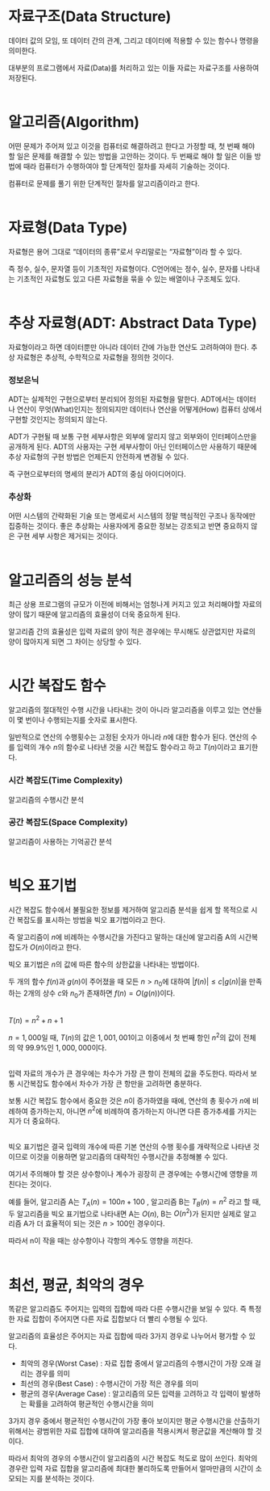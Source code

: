 # 자료구조(Data Structure)

데이터 값의 모임, 또 데이터 간의 관계, 그리고 데이터에 적용할 수 있는 함수나 명령을 의미한다.

대부분의 프로그램에서 자료(Data)를 처리하고 있는 이들 자료는 자료구조를 사용하여 저장된다.
<br><br>

# 알고리즘(Algorithm)

어떤 문제가 주어져 있고 이것을 컴퓨터로 해결하려고 한다고 가정할 때, 첫 번째 해야 할 일은 문제를 해결할 수 있는 방법을 고안하는 것이다. 두 번째로 해야 할 일은 이들 방법에 때라 컴퓨터가 수행하여야 할 단계적인 절차를 자세히 기술하는 것이다.

컴퓨터로 문제를 풀기 위한 단계적인 절차를 알고리즘이라고 한다.
<br><br>

# 자료형(Data Type)

자료형은 용어 그대로 “데이터의 종류”로서 우리말로는 “자료형”이라 할 수 있다.

즉 정수, 실수, 문자열 등이 기초적인 자료형이다. C언어에는 정수, 실수, 문자를 나타내는 기초적인 자료형도 있고 다른 자료형을 묶을 수 있는 배열이나 구조체도 있다.
<br><br>

# 추상 자료형(ADT: Abstract Data Type)

자료형이라고 하면 데이터뿐만 아니라 데이터 간에 가능한 연산도 고려하여야 한다. 추상 자료형은 추상적, 수학적으로 자료형을 정의한 것이다.

### 정보은닉

ADT는 실제적인 구현으로부터 분리되어 정의된 자료형을 말한다. ADT에서는 데이터나 연산이 무엇(What)인지는 정의되지만 데이터나 연산을 어떻게(How) 컴퓨터 상에서 구현할 것인지는 정의되지 않는다.

ADT가 구현될 때 보통 구현 세부사항은 외부에 알리지 않고 외부와이 인터페이스만을 공개하게 된다. ADT의 사용자는 구현 세부사항이 아닌 인터페이스만 사용하기 때문에 추상 자료형의 구현 방법은 언제든지 안전하게 변경될 수 있다.

즉 구현으로부터의 명세의 분리가 ADT의 중심 아이디어이다.

### 추상화

어떤 시스템의 간략화된 기술 또는 명세로서 시스템의 정말 핵심적인 구조나 동작에만 집중하는 것이다. 좋은 추상화는 사용자에게 중요한 정보는 강조되고 반면 중요하지 않은 구현 세부 사항은 제거되는 것이다.
<br><br>

# 알고리즘의 성능 분석

최근 상용 프로그램의 규모가 이전에 비해서는 엄청나게 커지고 있고 처리해야할 자료의 양이 많기 때문에 알고리즘의 효율성이 더욱 중요하게 된다.

알고리즘 간의 효율성은 입력 자료의 양이 적은 경우에는 무시해도 상관없지만 자료의 양이 많아지게 되면 그 차이는 상당할 수 있다.
<br><br>

# 시간 복잡도 함수

알고리즘의 절대적인 수행 시간을 나타내는 것이 아니라 알고리즘을 이루고 있는 연산들이 몇 번이나 수행되는지를 숫자로 표시한다.

일반적으로 연산의 수행횟수는 고정된 숫자가 아니라 $n$에 대한 함수가 된다. 연산의 수를 입력의 개수 $n$의 함수로 나타낸 것을 시간 복잡도 함수라고 하고 $T(n)$이라고 표기한다.

### 시간 복잡도(Time Complexity)

알고리즘의 수행시간 분석

### 공간 복잡도(Space Complexity)

알고리즘이 사용하는 기억공간 분석
<br><br>

# 빅오 표기법

시간 복잡도 함수에서 불필요한 정보를 제거하여 알고리즘 분석을 쉽게 할 목적으로 시간 복잡도를 표시하는 방법을 빅오 표기법이라고 한다.

즉 알고리즘이 $n$에 비례하는 수행시간을 가진다고 말하는 대신에 알고리즘 A의 시간복잡도가 $O(n)$이라고 한다.

빅오 표기법은 $n$의 값에 따른 함수의 상한값을 나타내는 방법이다.

두 개의 함수 $f(n)$과 $g(n)$이 주어졌을 때 모든 $n>n_0$에 대하여 $|f(n)|\leq c|g(n)|$을 만족하는 2개의 상수 $c$와 $n_0$가 존재하면 $f(n) = O(g(n))$이다.
<br><br>

$T(n) = n^2 + n + 1$

$n = 1,000$일 때, $T(n)$의 값은 $1,001,001$이고 이중에서 첫 번째 항인 $n^2$의 값이 전체의 약 99.9%인 $1,000,000$이다.
<br><br>

입력 자료의 개수가 큰 경우에는 차수가 가장 큰 항이 전체의 값을 주도한다. 따라서 보통 시간복잡도 함수에서 차수가 가장 큰 항만을 고려하면 충분하다.

보통 시간 복잡도 함수에서 중요한 것은 $n$이 증가하였을 때에, 연산의 총 횟수가 $n$에 비례하여 증가하는지, 아니면 $n^2$에 비례하여 증가하는지 아니면 다른 증가추세를 가지는지가 더 중요하다.
<br><br>

빅오 표기법은 결국 입력의 개수에 따른 기본 연산의 수행 횟수를 개략적으로 나타낸 것이므로 이것을 이용하면 알고리즘의 대략적인 수행시간을 추정해볼 수 있다.

여기서 주의해야 할 것은 상수항이나 계수가 굉장히 큰 경우에는 수행시간에 영향을 끼친다는 것이다.

예를 들어, 알고리즘 A는 $T_A(n) = 100n + 100$ , 알고리즘 B는 $T_B(n) = n^2$ 라고 할 때, 두 알고리즘을 빅오 표기법으로 나타내면 A는 $O(n)$, B는 $O(n^2)$가 된지만 실제로 알고리즘 A가 더 효율적이 되는 것은 $n>100$인 경우이다.

따라서 n이 작을 때는 상수항이나 각항의 계수도 영향을 끼친다.
<br><br>

# 최선, 평균, 최악의 경우

똑같은 알고리즘도 주어지는 입력의 집합에 따라 다른 수행시간을 보일 수 있다. 즉 특정한 자료 집합이 주어지면 다른 자료 집합보다 더 빨리 수행될 수 있다.

알고리즘의 효율성은 주어지는 자료 집합에 따라 3가지 경우로 나누어서 평가할 수 있다.

- 최악의 경우(Worst Case) : 자료 집합 중에서 알고리즘의 수행시간이 가장 오래 걸리는 경우를 의미
- 최선의 경우(Best Case) : 수행시간이 가장 적은 경우를 의미
- 평균의 경우(Average Case) : 알고리즘의 모든 입력을 고려하고 각 입력이 발생하는 확률을 고려하여 평균적인 수행시간을 의미

3가지 경우 중에서 평균적인 수행시간이 가장 좋아 보이지만 평균 수행시간을 산출하기 위해서는 광범위한 자료 집합에 대하여 알고리즘을 적용시켜서 평균값을 계산해야 할 것이다.

따라서 최악의 경우의 수행시간이 알고리즘의 시간 복잡도 척도로 많이 쓰인다. 최악의 경우란 입력 자료 집합을 알고리즘에 최대한 불리하도록 만들어서 얼마만큼의 시간이 소모되는 지를 분석하는 것이다.
